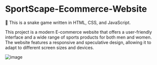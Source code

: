 # SportScape-Ecommerce-Website

📌 This is a snake game written in HTML, CSS, and JavaScript.

This project is a modern E-commerce website
that offers a user-friendly interface and a wide
range of sports products for both men and
women. The website features a responsive and
speculative design, allowing it to adapt to
different screen sizes and devices.

![image](https://user-images.githubusercontent.com/123704487/223185580-cec227d0-bff7-41fd-a1a0-48d08fa43314.png)
